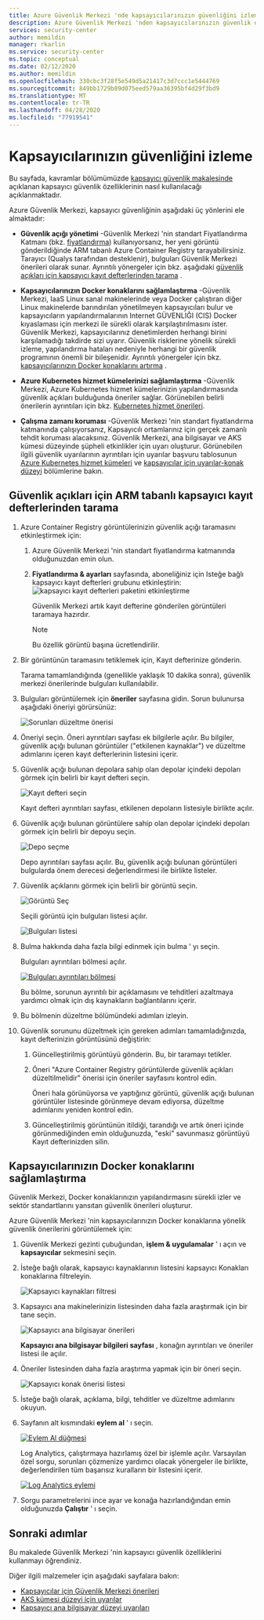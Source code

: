 ```yaml
---
title: Azure Güvenlik Merkezi 'nde kapsayıcılarınızın güvenliğini izleme
description: Azure Güvenlik Merkezi 'nden kapsayıcılarınızın güvenlik duruşunu nasıl denetleyeceğinizi öğrenin
services: security-center
author: memildin
manager: rkarlin
ms.service: security-center
ms.topic: conceptual
ms.date: 02/12/2020
ms.author: memildin
ms.openlocfilehash: 330cbc3f28f5e549d5a21417c3d7ccc1e5444769
ms.sourcegitcommit: 849bb1729b89d075eed579aa36395bf4d29f3bd9
ms.translationtype: MT
ms.contentlocale: tr-TR
ms.lasthandoff: 04/28/2020
ms.locfileid: "77919541"
---
```

# <a name="monitoring-the-security-of-your-containers"></a>Kapsayıcılarınızın güvenliğini izleme

Bu sayfada, kavramlar bölümümüzde [kapsayıcı güvenlik makalesinde](container-security.md) açıklanan kapsayıcı güvenlik özelliklerinin nasıl kullanılacağı açıklanmaktadır.

Azure Güvenlik Merkezi, kapsayıcı güvenliğinin aşağıdaki üç yönlerini ele almaktadır:

- **Güvenlik açığı yönetimi** -Güvenlik Merkezi 'nin standart Fiyatlandırma Katmanı (bkz. [fiyatlandırma](/azure/security-center/security-center-pricing)) kullanıyorsanız, her yeni görüntü gönderildiğinde ARM tabanlı Azure Container Registry tarayabilirsiniz. Tarayıcı (Qualys tarafından desteklenir), bulguları Güvenlik Merkezi önerileri olarak sunar.
    Ayrıntılı yönergeler için bkz. aşağıdaki [güvenlik açıkları için kapsayıcı kayıt defterlerinden tarama](#scanning-your-arm-based-container-registries-for-vulnerabilities) .

- **Kapsayıcılarınızın Docker konaklarını sağlamlaştırma** -Güvenlik Merkezi, IaaS Linux sanal makinelerinde veya Docker çalıştıran diğer Linux makinelerde barındırılan yönetilmeyen kapsayıcıları bulur ve kapsayıcıların yapılandırmalarının Internet GÜVENLIĞI (CIS) Docker kıyaslaması için merkezi ile sürekli olarak karşılaştırılmasını ister. Güvenlik Merkezi, kapsayıcılarınız denetimlerden herhangi birini karşılamadığı takdirde sizi uyarır. Güvenlik risklerine yönelik sürekli izleme, yapılandırma hataları nedeniyle herhangi bir güvenlik programının önemli bir bileşenidir. 
    Ayrıntılı yönergeler için bkz. [kapsayıcılarınızın Docker konaklarını artırma](#hardening-your-containers-docker-hosts) .

- **Azure Kubernetes hizmet kümelerinizi sağlamlaştırma** -Güvenlik Merkezi, Azure Kubernetes hizmet kümelerinizin yapılandırmasında güvenlik açıkları bulduğunda öneriler sağlar. Görünebilen belirli önerilerin ayrıntıları için bkz. [Kubernetes hizmet önerileri](recommendations-reference.md#recs-containers).

- **Çalışma zamanı koruması** -Güvenlik Merkezi 'nin standart fiyatlandırma katmanında çalışıyorsanız, Kapsayıcılı ortamlarınız için gerçek zamanlı tehdit koruması alacaksınız. Güvenlik Merkezi, ana bilgisayar ve AKS kümesi düzeyinde şüpheli etkinlikler için uyarı oluşturur. Görünebilen ilgili güvenlik uyarılarının ayrıntıları için uyarılar başvuru tablosunun [Azure Kubernetes hizmet kümeleri](alerts-reference.md#alerts-akscluster) ve [kapsayıcılar için uyarılar-konak düzeyi](alerts-reference.md#alerts-containerhost) bölümlerine bakın.

## <a name="scanning-your-arm-based-container-registries-for-vulnerabilities"></a>Güvenlik açıkları için ARM tabanlı kapsayıcı kayıt defterlerinden tarama 

1. Azure Container Registry görüntülerinizin güvenlik açığı taramasını etkinleştirmek için:

    1. Azure Güvenlik Merkezi 'nin standart fiyatlandırma katmanında olduğunuzdan emin olun.

    1. **Fiyatlandırma & ayarları** sayfasında, aboneliğiniz için Isteğe bağlı kapsayıcı kayıt defterleri grubunu etkinleştirin: ![kapsayıcı kayıt defterleri paketini etkinleştirme](media/monitor-container-security/enabling-container-registries-bundle.png)

        Güvenlik Merkezi artık kayıt defterine gönderilen görüntüleri taramaya hazırdır. 

        >[!NOTE]
        >Bu özellik görüntü başına ücretlendirilir.


1. Bir görüntünün taramasını tetiklemek için, Kayıt defterinize gönderin. 

    Tarama tamamlandığında (genellikle yaklaşık 10 dakika sonra), güvenlik merkezi önerilerinde bulguları kullanılabilir.
    

1. Bulguları görüntülemek için **öneriler** sayfasına gidin. Sorun bulunursa aşağıdaki öneriyi görürsünüz:

    ![Sorunları düzeltme önerisi ](media/monitor-container-security/acr-finding.png)


1. Öneriyi seçin. 
    Öneri ayrıntıları sayfası ek bilgilerle açılır. Bu bilgiler, güvenlik açığı bulunan görüntüler ("etkilenen kaynaklar") ve düzeltme adımlarını içeren kayıt defterlerinin listesini içerir. 

1. Güvenlik açığı bulunan depolara sahip olan depolar içindeki depoları görmek için belirli bir kayıt defteri seçin.

    ![Kayıt defteri seçin](media/monitor-container-security/acr-finding-select-registry.png)

    Kayıt defteri ayrıntıları sayfası, etkilenen depoların listesiyle birlikte açılır.

1. Güvenlik açığı bulunan görüntülere sahip olan depolar içindeki depoları görmek için belirli bir depoyu seçin.

    ![Depo seçme](media/monitor-container-security/acr-finding-select-repository.png)

    Depo ayrıntıları sayfası açılır. Bu, güvenlik açığı bulunan görüntüleri bulgularda önem derecesi değerlendirmesi ile birlikte listeler.

1. Güvenlik açıklarını görmek için belirli bir görüntü seçin.

    ![Görüntü Seç](media/monitor-container-security/acr-finding-select-image.png)

    Seçili görüntü için bulguları listesi açılır.

    ![Bulguları listesi](media/monitor-container-security/acr-findings.png)

1. Bulma hakkında daha fazla bilgi edinmek için bulma ' yı seçin. 

    Bulguları ayrıntıları bölmesi açılır.

    [![Bulguları ayrıntıları bölmesi](media/monitor-container-security/acr-finding-details-pane.png)](media/monitor-container-security/acr-finding-details-pane.png#lightbox)

    Bu bölme, sorunun ayrıntılı bir açıklamasını ve tehditleri azaltmaya yardımcı olmak için dış kaynakların bağlantılarını içerir.

1. Bu bölmenin düzeltme bölümündeki adımları izleyin.

1. Güvenlik sorununu düzeltmek için gereken adımları tamamladığınızda, kayıt defterinizin görüntüsünü değiştirin:

    1. Güncelleştirilmiş görüntüyü gönderin. Bu, bir taramayı tetikler. 
    
    1. Öneri "Azure Container Registry görüntülerde güvenlik açıkları düzeltilmelidir" önerisi için öneriler sayfasını kontrol edin. 
    
        Öneri hala görünüyorsa ve yaptığınız görüntü, güvenlik açığı bulunan görüntüler listesinde görünmeye devam ediyorsa, düzeltme adımlarını yeniden kontrol edin.

    1. Güncelleştirilmiş görüntünün itildiği, tarandığı ve artık öneri içinde görünmediğinden emin olduğunuzda, "eski" savunmasız görüntüyü Kayıt defterinizden silin.


## <a name="hardening-your-containers-docker-hosts"></a>Kapsayıcılarınızın Docker konaklarını sağlamlaştırma

Güvenlik Merkezi, Docker konaklarınızın yapılandırmasını sürekli izler ve sektör standartlarını yansıtan güvenlik önerileri oluşturur.

Azure Güvenlik Merkezi 'nin kapsayıcılarınızın Docker konaklarına yönelik güvenlik önerilerini görüntülemek için:

1. Güvenlik Merkezi gezinti çubuğundan, **işlem & uygulamalar** ' ı açın ve **kapsayıcılar** sekmesini seçin.

1. İsteğe bağlı olarak, kapsayıcı kaynaklarının listesini kapsayıcı Konakları konaklarına filtreleyin.

    ![Kapsayıcı kaynakları filtresi](media/monitor-container-security/container-resources-filter.png)

1. Kapsayıcı ana makinelerinizin listesinden daha fazla araştırmak için bir tane seçin.

    ![Kapsayıcı ana bilgisayar önerileri](media/monitor-container-security/container-resources-filtered-to-hosts.png)

    **Kapsayıcı ana bilgisayar bilgileri sayfası** , konağın ayrıntıları ve öneriler listesi ile açılır.

1. Öneriler listesinden daha fazla araştırma yapmak için bir öneri seçin.

    ![Kapsayıcı konak önerisi listesi](media/monitor-container-security/container-host-rec.png)

1. İsteğe bağlı olarak, açıklama, bilgi, tehditler ve düzeltme adımlarını okuyun. 

1. Sayfanın alt kısmındaki **eylem al** ' ı seçin.

    [![Eylem Al düğmesi](media/monitor-container-security/host-security-take-action-button.png)](media/monitor-container-security/host-security-take-action.png#lightbox)

    Log Analytics, çalıştırmaya hazırlamış özel bir işlemle açılır. Varsayılan özel sorgu, sorunları çözmenize yardımcı olacak yönergeler ile birlikte, değerlendirilen tüm başarısız kuralların bir listesini içerir.

    [![Log Analytics eylemi](media/monitor-container-security/log-analytics-for-action-small.png)](media/monitor-container-security/log-analytics-for-action.png#lightbox)

1. Sorgu parametrelerini ince ayar ve konağa hazırlandığından emin olduğunuzda **Çalıştır** ' ı seçin. 



## <a name="next-steps"></a>Sonraki adımlar

Bu makalede Güvenlik Merkezi 'nin kapsayıcı güvenlik özelliklerini kullanmayı öğrendiniz. 

Diğer ilgili malzemeler için aşağıdaki sayfalara bakın: 

- [Kapsayıcılar için Güvenlik Merkezi önerileri](recommendations-reference.md#recs-containers)
- [AKS kümesi düzeyi için uyarılar](alerts-reference.md#alerts-akscluster)
- [Kapsayıcı ana bilgisayar düzeyi uyarıları](alerts-reference.md#alerts-containerhost)
